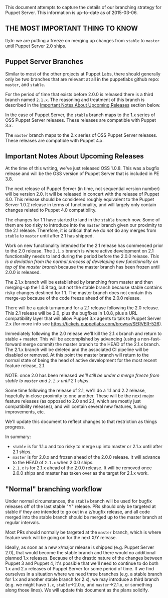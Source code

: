 This document attempts to capture the details of our branching strategy
for Puppet Server.  This information is up-to-date as of 2015-03-06.

## THE MOST IMPORTANT THING TO KNOW

tl;dr: we are putting a freeze on merging up changes from `stable` to `master`
until Puppet Server 2.0 ships.

## Puppet Server Branches

Similar to most of the other projects at Puppet Labs, there should generally
only be two branches that are relevant at all in the puppetlabs github repo:
`master`, and `stable`.

For the period of time that exists before 2.0.0 is released there is
a third branch named `2.1.x`.  The reasoning and treatment of this branch is
described in the [Important Notes About Upcoming
Releases](#important-notes-about-upcoming-releases) section below.

In the case of Puppet Server, the `stable` branch maps to the 1.x series of
OSS Puppet Server releases.  These releases are compatible with Puppet 3.x.

The `master` branch maps to the 2.x series of OSS Puppet Server releases.  These
releases are compatible with Puppet 4.x.

## Important Notes About Upcoming Releases

At the time of this writing, we've just released OSS 1.0.8.  This was a bugfix
release and will be the OSS version of Puppet Server that is included in PE
3.8.

The next release of Puppet Server (in time, not sequential version number) will
be version 2.0.  It will be released in concert with the release of Puppet 4.0.
This release should be considered roughly equivalent to the Puppet Server 1.0.2
release in terms of functionality, and will largely only contain changes
related to Puppet 4.0 compatibility.

The changes for 1.1 have started to land in the `stable` branch now.  Some of
them are too risky to introduce into the `master` branch given our proximity to
the 2.1 release.  Therefore, it is critical that we do *not* do any merges from
`stable` to `master` until after 2.1 has shipped.

Work on new functionality intended for the 2.1 release has commenced prior to
the 2.0 release.  The `2.1.x` branch is where active development on 2.1
functionality needs to land during the period before the 2.0.0 release.  *This
is a deviation from the normal process of developing new functionality on top
of the master branch* because the master branch has been frozen until 2.0.0 is
released.

The 2.1.x branch will be established by branching from master and then
merging-up the 1.0.8 tag, but not the stable branch because stable contains
risky changes destined for 1.1.  The master branch does not contain this
merge-up because of the code freeze ahead of the 2.0.0 release.

There will be a quick turnaround for a 2.1 release following the 2.0 release.
This 2.1 release will be 2.0, plus the bugfixes in 1.0.8, plus a URL
compatibility layer that will allow Puppet 3.x agents to talk to Puppet Server
2.x (for more info see https://tickets.puppetlabs.com/browse/SERVER-526).

Immediately following the 2.0 release we'll kill the 2.1.x branch and return to
stable + master.  This will be accomplished by advancing (using a
non-fast-forward merge commit) the master branch to the HEAD of the 2.1.x
branch.  The 2.1.x branch will be deleted and the associated CI pipeline will
be disabled or removed.  At this point the master branch will return to the
normal state of being the head of active development for the most recent
feature release, 2.1.

NOTE: once 2.0 has been released *we'll still be under a merge freeze from
stable to `master` and `2.1.x` until 2.1 ships*.

Some time following the release of 2.1, we'll do a 1.1 and 2.2 release,
hopefully in close proximity to one another.  These will be the next major
feature releases (as opposed to 2.0 and 2.1, which are mostly just
compatibility releases), and will contain several new features, tuning
improvements, etc.

We'll update this document to reflect changes to that restriction as things
progress.

In summary:

 * `stable` is for 1.1.x and too risky to merge up into master or 2.1.x until
   after 2.1 ships.
 * `master` is for 2.0.x and frozen ahead of the 2.0.0 release.  It will
   advance to the HEAD of `2.1.x` when 2.0.0 ships.
 * `2.1.x` is for 2.1.x ahead of the 2.0.0 release.  It will be removed once
   2.0.0 ships and master has taken over as the target for 2.1.x work.

## "Normal" branching workflow

Under normal circumstances, the `stable` branch will be used for bugfix releases
off of the last stable "Y" release.  PRs should only be targeted at stable if
they are intended to go out in a z/bugfix release, and all code merged into the
stable branch should be merged up to the master branch at regular intervals.

Most PRs should normally be targeted at the `master` branch, which is where feature
work will be going on for the next X/Y release.

Ideally, as soon as a new x/major release is shipped (e.g. Puppet Server 2.0), that
would become the stable branch and there would no additional planned 1.x releases.
Because of the drastic nature of the changes between Puppet 3 and Puppet 4, it's
possible that we'll need to continue to do both 1.x and 2.x releases of Puppet
Server for some period of time.  If we find ourselves in a situation where we
need three branches (e.g. a stable branch for 1.x and another stable branch for 2.x),
we may introduce a third branch (e.g. we might have `1.x`, `stable`->2.0.x, and
`master`->2.1.x, or something along those lines).  We will update this document as
the plans solidify.  

